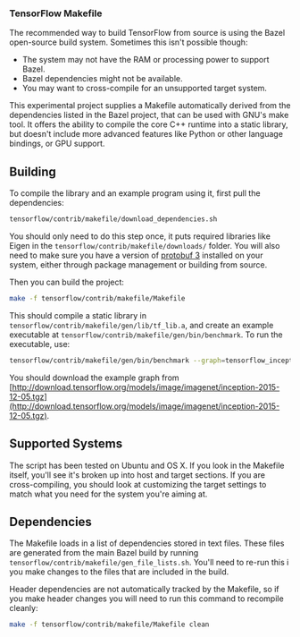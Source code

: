 ### TensorFlow Makefile

The recommended way to build TensorFlow from source is using the Bazel
open-source build system. Sometimes this isn't possible though:

 - The system may not have the RAM or processing power to support Bazel.
 - Bazel dependencies might not be available.
 - You may want to cross-compile for an unsupported target system.

This experimental project supplies a Makefile automatically derived from the
dependencies listed in the Bazel project, that can be used with GNU's make tool.
It offers the ability to compile the core C++ runtime into a static library, but
doesn't include more advanced features like Python or other language bindings,
or GPU support.

## Building

To compile the library and an example program using it, first pull the
dependencies:

```bash
tensorflow/contrib/makefile/download_dependencies.sh
```

You should only need to do this step once, it puts required libraries like Eigen
in the `tensorflow/contrib/makefile/downloads/` folder. You will also need to
make sure you have a version of [protobuf 3](https://github.com/google/protobuf)
installed on your system, either through package management or building from
source.

Then you can build the project:

```bash
make -f tensorflow/contrib/makefile/Makefile
```

This should compile a static library in 
`tensorflow/contrib/makefile/gen/lib/tf_lib.a`, and create an example executable
at `tensorflow/contrib/makefile/gen/bin/benchmark`. To run the executable, use:

```bash
tensorflow/contrib/makefile/gen/bin/benchmark --graph=tensorflow_inception_graph.pb
```

You should download the example graph from [http://download.tensorflow.org/models/image/imagenet/inception-2015-12-05.tgz](http://download.tensorflow.org/models/image/imagenet/inception-2015-12-05.tgz).

## Supported Systems

The script has been tested on Ubuntu and OS X. If you look in the Makefile
itself, you'll see it's broken up into host and target sections. If you are
cross-compiling, you should look at customizing the target settings to match
what you need for the system you're aiming at.

## Dependencies

The Makefile loads in a list of dependencies stored in text files. These files
are generated from the main Bazel build by running 
`tensorflow/contrib/makefile/gen_file_lists.sh`. You'll need to re-run this i
you make changes to the files that are included in the build.

Header dependencies are not automatically tracked by the Makefile, so if you
make header changes you will need to run this command to recompile cleanly:

```bash
make -f tensorflow/contrib/makefile/Makefile clean
```
